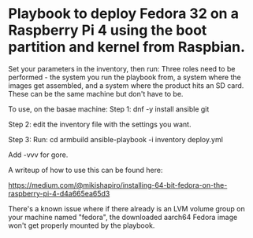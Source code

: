 # Playbook to deploy Fedora 32 on a Raspberry Pi 4 using the boot partition and kernel from Raspbian. 

Set your parameters in the inventory, then run:
Three roles need to be performed - the system you run the playbook from, a system where the images get assembled, and a system where the product hits an SD card. These can be the same machine but don't have to be. 

To use, on the basae machine:
Step 1:
dnf -y install ansible git 

Step 2: edit the inventory file with the settings you want. 

Step 3: Run:
cd armbuild
ansible-playbook -i inventory deploy.yml

Add -vvv for gore. 

A writeup of how to use this can be found here:

https://medium.com/@mikishapiro/installing-64-bit-fedora-on-the-raspberry-pi-4-d4a665ea65d3

There's a known issue where if there already is an LVM volume group on your machine named "fedora", the downloaded aarch64 Fedora image won't get properly mounted by the playbook. 


